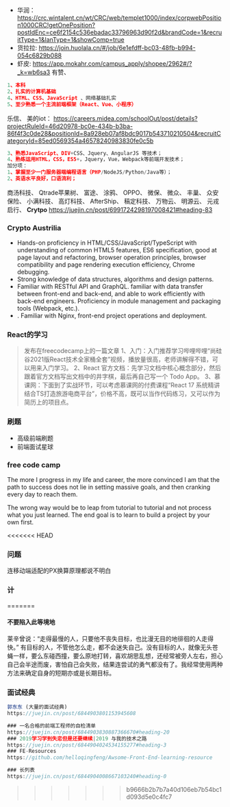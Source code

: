 - 华润： https://crc.wintalent.cn/wt/CRC/web/templet1000/index/corpwebPosition1000CRC!getOnePosition?postIdEnc=ce6f2154c536ebadac33796963d90f2d&brandCode=1&recruitType=1&lanType=1&showComp=true 
- 货拉拉: https://join.huolala.cn/#/job/6e1efdff-bc03-48fb-b994-054c6829b088
- 虾皮: https://app.mokahr.com/campus_apply/shopee/2962#/?_k=wb6sa3
有赞、
```js
1、本科
2、扎实的计算机基础
4、HTML、CSS、JavaScript 、网络基础扎实
5、至少熟悉一个主流前端框架（React、Vue、小程序）
```
乐信、
美的iot： https://careers.midea.com/schoolOut/post/details?projectRuleId=46d20978-bc0e-434b-b3ba-86f4f3c0de28&positionId=8a928eb07af8bdc9017b543710210504&recruitCategoryId=85ed0569354a46578240983830fe0c5b
```js
3、熟悉JavaScript、DIV+CSS、Jquery、AngularJS 等技术； 
4、熟练运用HTML，CSS，ES5+，Jquery，Vue，Webpack等前端开发技术；
加分项：
1、掌握至少一门服务器端编程语言（PHP/NodeJS/Python/Java等）；
2、英语水平良好，口语流利；
```
商汤科技、
Qtrade苹果树、
富途、
涂鸦、
OPPO、
微保、
微众、
丰巢、
众安保险、
小满科技、
高灯科技、
AfterShip、
稿定科技、
万物云、
明源云、
元戎启行、
**Crytpo** 
https://juejin.cn/post/6991724298197008421#heading-83

### Crypto Austrilia
- Hands-on proficiency in HTML/CSS/JavaScript/TypeScript with understanding of common HTML5 features, ES6 specification, good at page layout and refactoring, browser operation principles, browser compatibility and page rendering execution efficiency, Chrome debugging.
- Strong knowledge of data structures, algorithms and design patterns.
- Familiar with RESTful API and GraphQL. familiar with data transfer between front-end and back-end, and able to work efficiently with back-end engineers.
Proficiency in module management and packaging tools (Webpack, etc.).
- . Familiar with Nginx, front-end project operations and deployment.


### React的学习
> 发布在freecodecamp上的一篇文章
1、入门：入门推荐学习哔哩哔哩“尚硅谷2021版React技术全家桶全套”视频，播放量很高，老师讲解得不错，可以用来入门学习。
2、React 官方文档：先学习文档中核心概念部分，然后跟着官方文档写出文档中的井字棋，最后再自己写一个 Todo App。
3、慕课网：下面到了实战环节，可以考虑慕课网的付费课程“React 17 系统精讲 结合TS打造旅游电商平台”，价格不高，既可以当作代码练习，又可以作为简历上的项目点。

### 刷题
- 高级前端刷题
- 前端面试星球

### free code camp
The more I progress in my life and career, the more convinced I am that the path to success does not lie in setting massive goals, and then cranking every day to reach them.

The wrong way would be to leap from tutorial to tutorial and not process what you just learned. 
The end goal is to learn to build a project by your own first.

<<<<<<< HEAD
### 问题
连移动端适配的PX换算原理都说不明白


### 计
=======
#### 不要陷入此等境地
莱辛曾说：“走得最慢的人，只要他不丧失目标，也比漫无目的地徘徊的人走得快。”
有目标的人，不管他怎么走，都不会迷失自己。没有目标的人，就像无头苍蝇一样，要么东碰西撞，要么原地打转，喜欢胡思乱想，还经常被旁人左右，担心自己会半途而废，害怕自己会失败，结果连尝试的勇气都没有了。我经常使用两种方法来确定自身的短期亦或是长期目标。

### 面试经典
```js
郭东东 (大量的面试经典)
https://juejin.cn/post/6844903801153945608

### 一名合格的前端工程师的自检清单
https://juejin.cn/post/6844903830887366670#heading-20
### 2019学习学到失恋但是还要继续|2019 与我的技术之路
https://juejin.cn/post/6844904024534155277#heading-3
### FE-Resources
https://github.com/helloqingfeng/Awsome-Front-End-learning-resource

### 长列表
https://juejin.cn/post/6844904008667103240#heading-0
```
>>>>>>> b9666b2b7b7a40d106eb7b54bc1d093d5e0c4fc7
